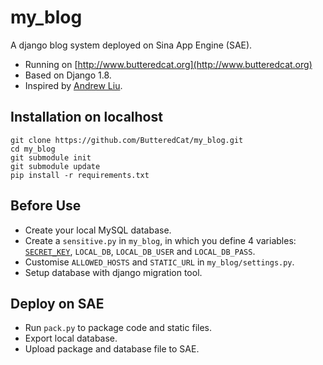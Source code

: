 # my_blog
A django blog system deployed on Sina App Engine (SAE).

* Running on [http://www.butteredcat.org](http://www.butteredcat.org)
* Based on Django 1.8.
* Inspired by [Andrew Liu](https://www.gitbook.com/book/andrew-liu/django-blog/details).

## Installation on localhost
    git clone https://github.com/ButteredCat/my_blog.git
    cd my_blog
    git submodule init
    git submodule update
    pip install -r requirements.txt

## Before Use
* Create your local MySQL database.
* Create a `sensitive.py` in `my_blog`, in which you define 4 variables: [`SECRET_KEY`](https://docs.djangoproject.com/en/dev/ref/settings/#secret-key), `LOCAL_DB`, `LOCAL_DB_USER` and `LOCAL_DB_PASS`.
* Customise `ALLOWED_HOSTS` and `STATIC_URL` in `my_blog/settings.py`.
* Setup database with django migration tool.

## Deploy on SAE
* Run `pack.py` to package code and static files.
* Export local database.
* Upload package and database file to SAE.
